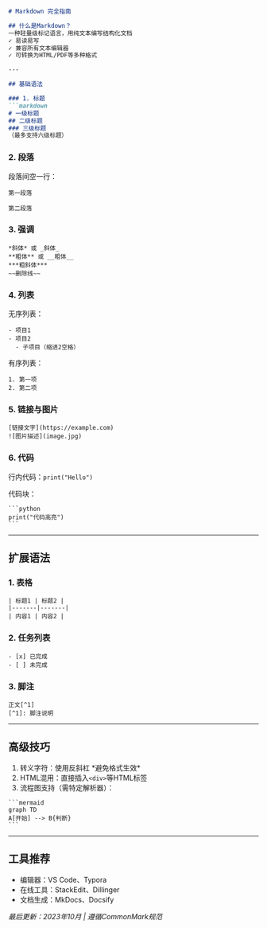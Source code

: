 ```markdown
# Markdown 完全指南

## 什么是Markdown？
一种轻量级标记语言，用纯文本编写结构化文档  
✓ 易读易写  
✓ 兼容所有文本编辑器  
✓ 可转换为HTML/PDF等多种格式

---

## 基础语法

### 1. 标题
```markdown
# 一级标题
## 二级标题
### 三级标题
（最多支持六级标题）
```

### 2. 段落
段落间空一行：
```
第一段落

第二段落
```

### 3. 强调
```
*斜体* 或 _斜体_  
**粗体** 或 __粗体__  
***粗斜体***  
~~删除线~~
```

### 4. 列表
无序列表：
```
- 项目1
- 项目2
  - 子项目（缩进2空格）
```

有序列表：
```
1. 第一项
2. 第二项
```

### 5. 链接与图片
```
[链接文字](https://example.com)
![图片描述](image.jpg)
```

### 6. 代码
行内代码：`print("Hello")`

代码块：
````
```python
print("代码高亮")
```
````

---

## 扩展语法

### 1. 表格
```
| 标题1 | 标题2 |
|-------|-------|
| 内容1 | 内容2 |
```

### 2. 任务列表
```
- [x] 已完成
- [ ] 未完成
```

### 3. 脚注
```
正文[^1]
[^1]: 脚注说明
```

---

## 高级技巧

1. 转义字符：使用反斜杠 \*避免格式生效\*
2. HTML混用：直接插入`<div>`等HTML标签
3. 流程图支持（需特定解析器）：
````
```mermaid
graph TD
A[开始] --> B{判断}
```
````

---

## 工具推荐
- 编辑器：VS Code、Typora
- 在线工具：StackEdit、Dillinger
- 文档生成：MkDocs、Docsify

*最后更新：2023年10月 | 遵循CommonMark规范*
```
